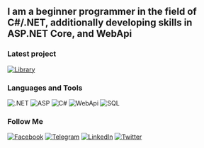 ## I am a beginner programmer in the field of C#/.NET, additionally developing skills in ASP.NET Core, and WebApi

### Latest project
[![Library](https://img.shields.io/badge/-Library-090909?style=for-the-badge&logo=logoColor=appveyor)](https://github.com/DimaPalamarchuk/Libraryw68161.git)

### Languages and Tools
![.NET](https://img.shields.io/badge/-Framework-090909?style=for-the-badge&logo=.net&logoColor=E5D3FF)
![ASP](https://img.shields.io/badge/-ASP.NET-090909?style=for-the-badge&logo=.net&logoColor=E5D3FF)
![C#](https://img.shields.io/badge/C%23-090909?style=for-the-badge&logo=csharp&logoColor=68217A)
![WebApi](https://img.shields.io/badge/WebApi-090909?style=for-the-badge&logo=.net&logoColor=E5D3FF)
![SQL](https://img.shields.io/badge/SQL-090909?style=for-the-badge&logo=mysql&logoColor=00648B)

### Follow Me
[![Facebook](https://img.shields.io/badge/-Facebook-090909?style=for-the-badge&logo=facebook&logoColor=1195F5)](https://www.facebook.com/profile.php?id=100016850641898)
[![Telegram](https://img.shields.io/badge/-Telegram-090909?style=for-the-badge&logo=telegram&logoColor=27A0D9)](https://t.me/NeatPalma)
[![LinkedIn](https://img.shields.io/badge/-LinkedIn-090909?style=for-the-badge&logo=linkedin&logoColor=007BB6)](https://www.linkedin.com/in/dmytro-palamarchuk-838815289/)
[![Twitter](https://img.shields.io/badge/-Twitter-090909?style=for-the-badge&logo=twitter&logoColor=1C9DEB)](https://twitter.com/NeatPalma)
